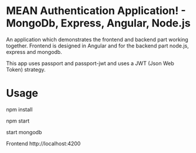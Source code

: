 # MEAN Authentication Application! - MongoDb, Express, Angular, Node.js

An application which demonstrates the frontend and backend part working together. Frontend is designed in Angular and for the backend part node.js, express and mongodb.

This app uses passport and passport-jwt and uses a JWT (Json Web Token) strategy.

# Usage

npm install

npm start

start mongodb

Frontend http://localhost:4200


